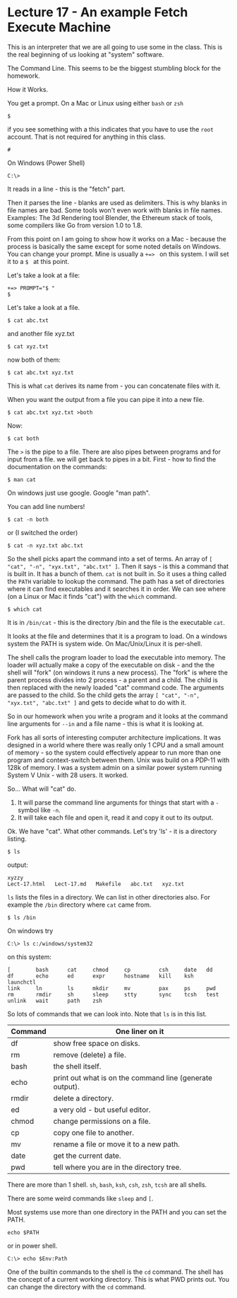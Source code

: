 # Lecture 17 - An example Fetch Execute Machine

This is an interpreter that we are all going to use some in the class.  This is the real beginning
of us looking at "system" software.  

The Command Line.  This  seems to be the biggest stumbling block for the
homework.

How it Works.

You get a prompt. On a Mac or Linux using either `bash` or `zsh`

```
$
```

if you see something with a this indicates that you have to use the `root` account.  That is not required
for anything in this class.

```
#
```

On Windows (Power Shell)

```
C:\> 
```

It reads in a line - this is the "fetch" part.

Then it parses the line - blanks are used as delimiters.  This is why blanks in file names are bad.
Some tools won't even work with blanks in file names.  Examples: The 3d Rendering tool Blender,
the Ethereum stack of tools, some compilers like Go from version 1.0 to 1.8.

From this point on I am going to show how it works on a Mac - because the process is basically
the same except for some noted details on Windows.  You can change your prompt.  Mine is usually
a `+=> ` on this system.  I will set it to a `$ ` at this point.


Let's take a look at a file:

```
+=> PROMPT="$ "
$ 
```

Let's take a look at a file.

```
$ cat abc.txt
```

and another file xyz.txt

```
$ cat xyz.txt
```

now both of them:

```
$ cat abc.txt xyz.txt
```

This is what `cat` derives its name from - you can concatenate files with it.

When you want the output from a file you can pipe it into a new file.

```
$ cat abc.txt xyz.txt >both
```

Now:

```
$ cat both
```

The `>` is the pipe to a file.  There are also pipes between programs and for input from a file.
we will get back to pipes in a bit.  First - how to find the documentation on the commands:

```
$ man cat
```
On windows just use google.  Google "man path".

You can add line numbers!

```
$ cat -n both
```

or (I switched the order)

```
$ cat -n xyz.txt abc.txt
```

So the shell picks apart the command into a set of terms.  An array of `[ "cat", "-n", "xyx.txt", "abc.txt" ]`.
Then it says - is this a command that is built in.  It has a bunch of them.  `cat` is not built in.
So it uses a thing called the `PATH` variable to lookup the command.   The path has a set of directories
where it can find executables and it searches it in order.  We can see where (on a Linux or Mac it
finds "cat") with the `which` command.

```
$ which cat
```

It is in `/bin/cat` - this is the directory /bin and the file is the executable `cat`.

It looks at the file and determines that it is a program to load.  On a windows system the PATH is system
wide.  On Mac/Unix/Linux it is per-shell.

The shell calls the program loader to load the executable into memory.  The loader will actually make a copy
of the executable on disk - and the the shell will "fork" (on windows it runs a new process).    The "fork"
is where the parent process divides into 2 process - a parent and a child.    The child is then replaced with
the newly loaded "cat" command code.  The arguments are passed to the child.  So the child gets the array
`[ "cat", "-n", "xyx.txt", "abc.txt" ]` and gets to decide what to do with it.

So in our homework when you write a program and it looks at the command line arguments for
`--in` and a file name - this is what it is looking at.

Fork has all sorts of interesting computer architecture implications.  It was designed in a world where
there was really only 1 CPU and a small amount of memory - so the system could effectively appear to run
more than one program and context-switch between them.   Unix was build on a PDP-11 with 128k of memory.
I was a system admin on a similar power system running System V Unix - with 28 users.  It worked.

So... What will "cat" do.

1. It will parse the command line arguments for things that start with a `-` symbol like `-n`.
2. It will take each file and open it, read it and copy it out to its output.

Ok.  We have "cat".  What other commands.  Let's try 'ls' - it is a directory listing.

```
$ ls
```

output:

```
xyzzy 
Lect-17.html   Lect-17.md   Makefile   abc.txt   xyz.txt
```

`ls` lists the files in a directory.    We can list in other directories also.  For example the `/bin` directory 
where `cat` came from.

```
$ ls /bin
```

On windows try

```
C:\> ls c:/windows/system32
```

on this system:

```
[        bash      cat     chmod     cp         csh     date   dd
df       echo      ed      expr      hostname   kill    ksh    launchctl
link     ln        ls      mkdir     mv         pax     ps     pwd
rm       rmdir     sh      sleep     stty       sync    tcsh   test
unlink   wait      path    zsh
```

So lots of commands that we can look into.  Note that `ls` is in this list.

| Command | One liner on it |
|---------|---------------------------------------------------------------|
| df      | show free space on disks.                                     |
| rm      | remove (delete) a file.                                       |
| bash    | the shell itself.                                             |
| echo    | print out what is on the command line (generate output).      |
| rmdir   | delete a directory.                                           |
| ed      | a very old - but useful editor.                               |
| chmod   | change permissions on a file.                                 |
| cp      | copy one file to another.                                     |
| mv      | rename a file or move it to a new path.                       |
| date    | get the current date.                                         |
| pwd     | tell where you are in the directory tree.                     |


There are more than 1 shell.  `sh`, `bash`, `ksh`, `csh`, `zsh`, `tcsh` are all shells.

There are some weird commands like `sleep` and `[`.

Most systems use more than one directory in the PATH and you can set the PATH.

```
echo $PATH
```

or in power shell.

```
C:\> echo $Env:Path
```

One of the builtin commands to the shell is the `cd` command.   The shell has the
concept of a current working directory.  This is what PWD prints out.
You can change the directory with the `cd` command.



